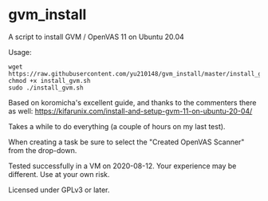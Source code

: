 # gvm_install
A script to install GVM / OpenVAS 11 on Ubuntu 20.04

Usage:

```
wget https://raw.githubusercontent.com/yu210148/gvm_install/master/install_gvm.sh
chmod +x install_gvm.sh
sudo ./install_gvm.sh 
```

Based on koromicha's excellent guide, and thanks to the commenters there as well:
https://kifarunix.com/install-and-setup-gvm-11-on-ubuntu-20-04/

Takes a while to do everything (a couple of hours on my last test).

When creating a task be sure to select the "Created OpenVAS Scanner" from the drop-down.

Tested successfully in a VM on 2020-08-12. Your experience may be different. Use at your own risk.

Licensed under GPLv3 or later.
